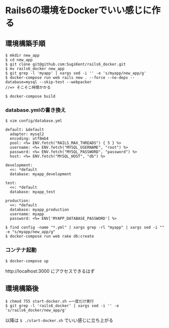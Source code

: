 # Rails6の環境をDockerでいい感じに作る

## 環境構築手順

```
$ mkdir new_app
$ cd new_app
$ git clone git@github.com:SugiKent/rails6_docker.git
$ mv rails6_docker new_app
$ git grep -l 'myapp' | xargs sed -i '' -e 's/myapp/new_app/g'
$ docker-compose run web rails new . --force --no-deps --database=mysql --skip-test --webpacker
//=> そこそこ時間かかる

$ docker-compose build
```

### database.ymlの書き換え

`$ vim config/database.yml`

```
default: &default
  adapter: mysql2
  encoding: utf8mb4
  pool: <%= ENV.fetch("RAILS_MAX_THREADS") { 5 } %>
  username: <%= ENV.fetch("MYSQL_USERNAME", "root") %>
  password: <%= ENV.fetch("MYSQL_PASSWORD", "password") %>
  host: <%= ENV.fetch("MYSQL_HOST", "db") %>

development:
  <<: *default
  database: myapp_development

test:
  <<: *default
  database: myapp_test

production:
  <<: *default
  database: myapp_production
  username: myapp
  password: <%= ENV['MYAPP_DATABASE_PASSWORD'] %>
```

```
$ find config -name "*.yml" | xargs grep -rl "myapp" | xargs sed -i "" -e "s/myapp/new_app/g"
$ docker-compose run web rake db:create
```

### コンテナ起動

`$ docker-compose up`

http://localhost:3000 にアクセスできるはず

## 環境構築後

```
$ chmod 755 start-docker.sh ←一度だけ実行
$ git grep -l 'rails6_docker' | xargs sed -i '' -e 's/rails6_docker/new_app/g'
```

以降は `$ ./start-docker.sh` でいい感じに立ち上がる
